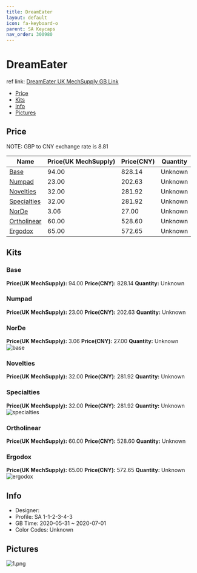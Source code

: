 ```yaml
---
title: DreamEater 
layout: default
icon: fa-keyboard-o
parent: SA Keycaps
nav_order: 300980
---
```


# DreamEater 

ref link: [DreamEater UK MechSupply GB Link](http://www.mechsupply.co.uk/product/sa-dreameater)  
* [Price](#price)  
* [Kits](#kits)  
* [Info](#info)  
* [Pictures](#pictures)  


## Price  

NOTE: GBP to CNY exchange rate is 8.81

| Name          | Price(UK MechSupply)    |  Price(CNY) | Quantity |
| ------------- | ------------ |  ---------- | -------- |
|[Base](#base)|94.00|828.14|Unknown|
|[Numpad](#numpad)|23.00|202.63|Unknown|
|[Novelties](#novelties)|32.00|281.92|Unknown|
|[Specialties](#specialties)|32.00|281.92|Unknown|
|[NorDe](#norde)|3.06|27.00|Unknown|
|[Ortholinear](#ortholinear)|60.00|528.60|Unknown|
|[Ergodox](#ergodox)|65.00|572.65|Unknown|


## Kits  
### Base  
**Price(UK MechSupply):** 94.00    **Price(CNY):** 828.14    **Quantity:** Unknown  
### Numpad  
**Price(UK MechSupply):** 23.00    **Price(CNY):** 202.63    **Quantity:** Unknown  
### NorDe  
**Price(UK MechSupply):** 3.06    **Price(CNY):** 27.00    **Quantity:** Unknown  
<img src="{{ 'assets/images/sa-keycaps/dreameater/kits_pics/base.jpg' | relative_url }}" alt="base" class="image featured">

### Novelties  
**Price(UK MechSupply):** 32.00    **Price(CNY):** 281.92    **Quantity:** Unknown  
### Specialties  
**Price(UK MechSupply):** 32.00    **Price(CNY):** 281.92    **Quantity:** Unknown  
<img src="{{ 'assets/images/sa-keycaps/dreameater/kits_pics/specialties.jpg' | relative_url }}" alt="specialties" class="image featured">

### Ortholinear  
**Price(UK MechSupply):** 60.00    **Price(CNY):** 528.60    **Quantity:** Unknown  
### Ergodox  
**Price(UK MechSupply):** 65.00    **Price(CNY):** 572.65    **Quantity:** Unknown  
<img src="{{ 'assets/images/sa-keycaps/dreameater/kits_pics/ergodox.jpg' | relative_url }}" alt="ergodox" class="image featured">


## Info  
* Designer:   
* Profile: SA 1-1-2-3-4-3  
* GB Time: 2020-05-31 ~ 2020-07-01  
* Color Codes: Unknown  

## Pictures  
<img src="{{ 'assets/images/sa-keycaps/dreameater/rendering_pics/1.png' | relative_url }}" alt="1.png" class="image featured">
